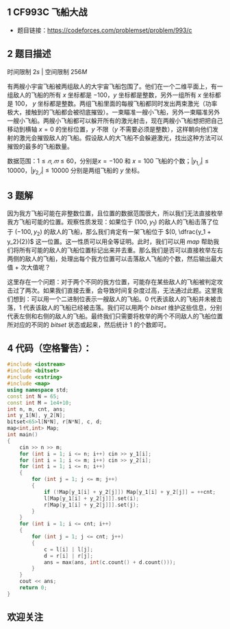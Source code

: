 ## 1 CF993C 飞船大战
- 题目链接：https://codeforces.com/problemset/problem/993/c

## 2 题目描述
时间限制 $2s$   |   空间限制 $256M$

有两艘小宇宙飞船被两组敌人的大宇宙飞船包围了。他们在一个二维平面上，有一组敌人的飞船的所有 $x$ 坐标都是 $-100$，$y$ 坐标都是整数，另外一组所有 $x$ 坐标都是 $100$， $y$ 坐标都是整数。两组飞船里面的每艘飞船都同时发出两束激光（功率极大，接触到的飞船都会被彻底摧毁）。一束瞄准一艘小飞船，另外一束瞄准另外一艘小飞船。两艘小飞船都可以躲开所有的激光射击，现在两艘小飞船想把把自己移动到横轴 $x=0$ 的坐标位置，$y$ 不限（$y$ 不需要必须是整数），这样朝向他们发射的激光会摧毁敌人的飞船。假设敌人的大飞船不会躲避激光，找出这种方法可以摧毁的最多的飞船数量。

数据范围：$1≤𝑛,𝑚≤60$，分别是$x=-100$ 和 $x=100$ 飞船的个数；$|$𝑦$_1$$_,$$_𝑖|≤10000$，$|$𝑦$_2$$_,$$_𝑖|≤10000$ 分别是两组飞船的 $y$ 坐标。

## 3 题解
因为我方飞船可能在非整数位置，且位置的数据范围很大，所以我们无法直接枚举我方飞船可能的位置。观察性质发现：如果位于 $(100, y_1)$ 的敌人的飞船击落了位于 $(-100, y_2)$ 的敌人的飞船，那么我们肯定有一架飞船位于 $(0, \dfrac{y_1 + y_2}{2})$ 这一位置。这一性质可以用全等证明。此时，我们可以用 $map$ 帮助我们将所有可能的敌人的飞船位置标记出来并去重。那么我们是否可以直接枚举左右两侧的敌人的飞船，处理出每个我方位置可以击落敌人飞船的个数，然后输出最大值 $+$ 次大值呢？

这里存在一个问题：对于两个不同的我方位置，可能存在某些敌人的飞船被判定攻击过了两次。如果我们直接去重，会导致时间复杂度过高，无法通过此题。这里我们想到：可以用一个二进制位表示一艘敌人的飞船。$0$ 代表该敌人的飞船并未被击落，$1$ 代表该敌人的飞船已经被击落。我们可以用两个 $bitset$ 维护这些信息，分别代表左侧和右侧的敌人的飞船。最终我们只需要将枚举的两个不同敌人的飞船位置所对应的不同的 $bitset$ 状态或起来，然后统计 $1$ 的个数即可。

## 4 代码（空格警告）：

```c++
#include <iostream>
#include <bitset>
#include <cstring>
#include <map>
using namespace std;
const int N = 65;
const int M = 1e4+10;
int n, m, cnt, ans;
int y_1[N], y_2[N];
bitset<65>l[N*N], r[N*N], c, d;
map<int,int> Map;
int main()
{ 
    cin >> n >> m;
    for (int i = 1; i <= n; i++) cin >> y_1[i];
    for (int i = 1; i <= m; i++) cin >> y_2[i];
    for (int i = 1; i <= n; i++)
    {
        for (int j = 1; j <= m; j++)
        {
            if (!Map[y_1[i] + y_2[j]]) Map[y_1[i] + y_2[j]] = ++cnt;
            l[Map[y_1[i] + y_2[j]]].set(i);
            r[Map[y_1[i] + y_2[j]]].set(j);
        }
    }
    for (int i = 1; i <= cnt; i++)
    {
        for (int j = 1; j <= cnt; j++)
        {
            c = l[i] | l[j];
            d = r[i] | r[j];
            ans = max(ans, int(c.count() + d.count()));
        }
    }
    cout << ans;
    return 0;
}
```

## 欢迎关注
